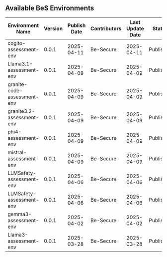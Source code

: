 ## Available BeS Environments

| Environment Name | Version | Publish Date | Contributors | Last Update Date | Status | Publisher | Links | Notes |
|------------------|---------|--------------|--------------|------------------|--------|-----------|-------|-------|
| cogito-assessment-env | 0.0.1 | 2025-04-11 | Be-Secure | 2025-04-11 | Published | BeS Community Lab |  |  |
| Llama3.1-assessment-env | 0.0.1 | 2025-04-09 | Be-Secure | 2025-04-09 | Published | BeS Community Lab |  |  |
| granite-code-assessment-env | 0.0.1 | 2025-04-09 | Be-Secure | 2025-04-09 | Published | BeS Community Lab |  |  |
| granite3.2-assessment-env | 0.0.1 | 2025-04-09 | Be-Secure | 2025-04-09 | Published | BeS Community Lab |  |  |
| phi4-assessment-env | 0.0.1 | 2025-04-09 | Be-Secure | 2025-04-09 | Published | BeS Community Lab |  |  |
| mistral-assessment-env | 0.0.1 | 2025-04-09 | Be-Secure | 2025-04-09 | Published | BeS Community Lab |  |  |
| LLMSafety-assessment-env | 0.0.1 | 2025-04-06 | Be-Secure | 2025-04-06 | Published | BeS Community Lab |  |  |
| LLMSafety-assessment-env | 0.0.1 | 2025-04-06 | Be-Secure | 2025-04-06 | Published | BeS Community Lab |  |  |
| gemma3-assessment-env | 0.0.1 | 2025-04-02 | Be-Secure | 2025-04-02 | Published | BeS Community Lab |  |  |
| Llama3-assessment-env | 0.0.1 | 2025-03-28 | Be-Secure | 2025-03-28 | Published | BeS Community Lab |  |  |